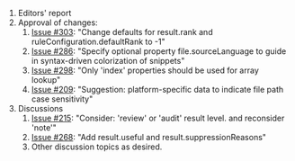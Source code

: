 1. Editors' report
1. Approval of changes:
    1. [Issue #303](https://github.com/oasis-tcs/sarif-spec/issues/303): "Change defaults for result.rank and ruleConfiguration.defaultRank to -1"
    1. [Issue #286](https://github.com/oasis-tcs/sarif-spec/issues/286): "Specify optional property file.sourceLanguage to guide in syntax-driven colorization of snippets"
    1. [Issue #298](https://github.com/oasis-tcs/sarif-spec/issues/298): "Only 'index' properties should be used for array lookup"
    1. [Issue #209](https://github.com/oasis-tcs/sarif-spec/issues/209): "Suggestion: platform-specific data to indicate file path case sensitivity"
1. Discussions
    1. [Issue #215](https://github.com/oasis-tcs/sarif-spec/issues/215): "Consider: 'review' or 'audit' result level. and reconsider 'note'"
    1. [Issue #268](https://github.com/oasis-tcs/sarif-spec/issues/268): "Add result.useful and result.suppressionReasons"
    1. Other discussion topics as desired.